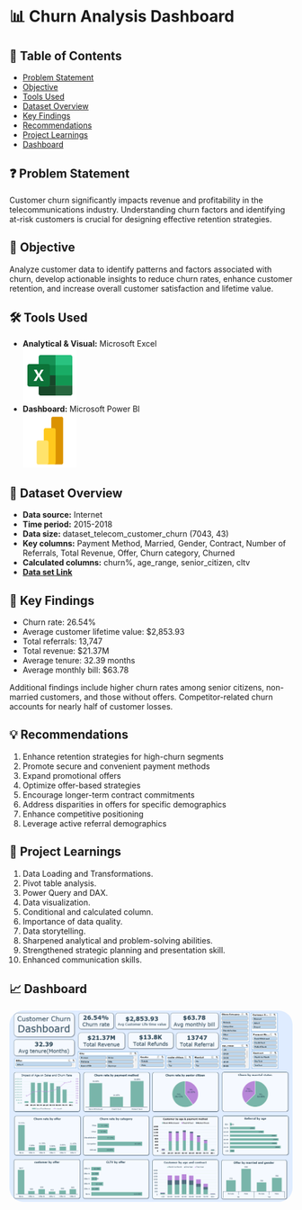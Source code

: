 
# 📊 Churn Analysis Dashboard

## 📕 Table of Contents
- [Problem Statement](#-problem-statement)
- [Objective](#-objective)
- [Tools Used](#%EF%B8%8F-tools-used)
- [Dataset Overview](#-dataset-overview)
- [Key Findings](#-key-findings)
- [Recommendations](#-recommendations)
- [Project Learnings](#-project-learnings)
- [Dashboard](#-dashboard)

## ❓ Problem Statement
Customer churn significantly impacts revenue and profitability in the telecommunications industry. Understanding churn factors and identifying at-risk customers is crucial for designing effective retention strategies.

## 🎯 Objective
Analyze customer data to identify patterns and factors associated with churn, develop actionable insights to reduce churn rates, enhance customer retention, and increase overall customer satisfaction and lifetime value.

## 🛠️ Tools Used
- **Analytical & Visual:**  Microsoft Excel\
  <img width="96" height="96" src="https://github.com/amanat-mahmud/useful_icons/blob/main/icons8-microsoft-excel-144.png" alt="microsoft-excel-2019--v1"/>
- **Dashboard:** Microsoft Power BI\
  <img width="96" height="96" src=https://github.com/Boomihasri/Finance_analysis_dashboard/blob/main/power%20bi%20logo.png/>

## 📅 Dataset Overview
- **Data source:** Internet
- **Time period:** 2015-2018
- **Data size:** dataset_telecom_customer_churn (7043, 43)
- **Key columns:** Payment Method, Married, Gender, Contract, Number of Referrals, Total Revenue, Offer, Churn category, Churned
- **Calculated columns:** churn%, age_range, senior_citizen, cltv
- [**Data set Link**](https://github.com/Boomihasri/churn_analysis_dashboard/blob/main/data_set)

## 🔎 Key Findings
- Churn rate: 26.54%
- Average customer lifetime value: $2,853.93
- Total referrals: 13,747
- Total revenue: $21.37M
- Average tenure: 32.39 months
- Average monthly bill: $63.78

Additional findings include higher churn rates among senior citizens, non-married customers, and those without offers. Competitor-related churn accounts for nearly half of customer losses.

## 💡 Recommendations
1. Enhance retention strategies for high-churn segments
2. Promote secure and convenient payment methods
3. Expand promotional offers
4. Optimize offer-based strategies
5. Encourage longer-term contract commitments
6. Address disparities in offers for specific demographics
7. Enhance competitive positioning
8. Leverage active referral demographics

## 🧠 Project Learnings
1. Data Loading and Transformations.
2. Pivot table analysis.
3. Power Query and DAX.
4. Data visualization.
5. Conditional and calculated column.
6. Importance of data quality.
7. Data storytelling.
8. Sharpened analytical and problem-solving abilities.
9. Strengthened strategic planning and  presentation skill.
10. Enhanced communication skills.

## 📈 Dashboard
<img style="border-radius:25px;" src="https://github.com/Boomihasri/churn_analysis_dashboard/blob/main/dashboard_ss.png">

